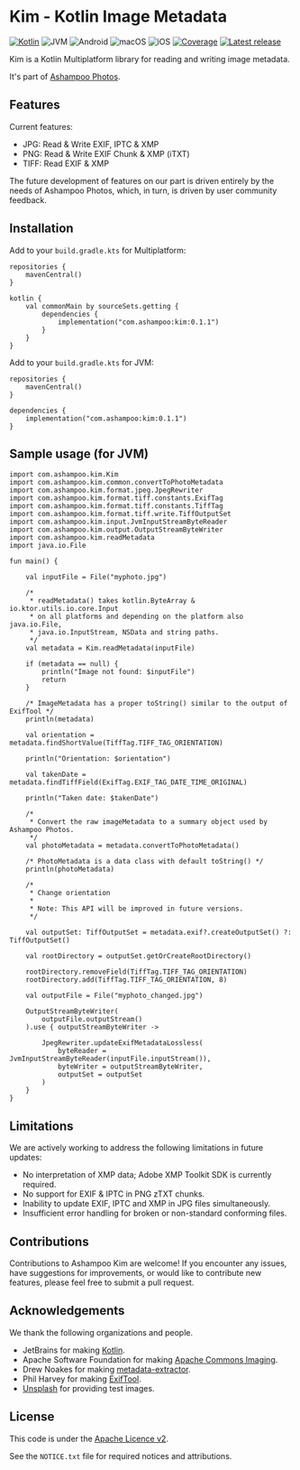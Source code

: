 # Kim - Kotlin Image Metadata
[![Kotlin](https://img.shields.io/badge/kotlin-1.8.20-blue.svg?logo=kotlin)](httpw://kotlinlang.org)
![JVM](https://img.shields.io/badge/-JVM-gray.svg?style=flat)
![Android](https://img.shields.io/badge/-Android-gray.svg?style=flat)
![macOS](https://img.shields.io/badge/-macOS-gray.svg?style=flat)
![iOS](https://img.shields.io/badge/-iOS-gray.svg?style=flat)
[![Coverage](https://sonarcloud.io/api/project_badges/measure?project=kim&metric=coverage)](https://sonarcloud.io/summary/new_code?id=kim)
[![Latest release](https://img.shields.io/github/v/release/realAshampoo/kim?color=brightgreen&label=latest%20release)](https://github.com/realAshampoo/kim/releases/latest)

Kim is a Kotlin Multiplatform library for reading and writing image metadata.

It's part of [Ashampoo Photos](https://ashampoo.com/photos).

## Features

Current features:

* JPG: Read & Write EXIF, IPTC & XMP
* PNG: Read & Write EXIF Chunk & XMP (iTXT)
* TIFF: Read EXIF & XMP

The future development of features on our part is driven entirely by the
needs of Ashampoo Photos, which, in turn, is driven by user community feedback.

## Installation

Add to your `build.gradle.kts` for Multiplatform:
```
repositories {
    mavenCentral()
}

kotlin {
    val commonMain by sourceSets.getting {
        dependencies {
            implementation("com.ashampoo:kim:0.1.1")
        }
    }
}
```

Add to your `build.gradle.kts` for JVM:
```
repositories {
    mavenCentral()
}

dependencies {
    implementation("com.ashampoo:kim:0.1.1")
}
```

## Sample usage (for JVM)
```
import com.ashampoo.kim.Kim
import com.ashampoo.kim.common.convertToPhotoMetadata
import com.ashampoo.kim.format.jpeg.JpegRewriter
import com.ashampoo.kim.format.tiff.constants.ExifTag
import com.ashampoo.kim.format.tiff.constants.TiffTag
import com.ashampoo.kim.format.tiff.write.TiffOutputSet
import com.ashampoo.kim.input.JvmInputStreamByteReader
import com.ashampoo.kim.output.OutputStreamByteWriter
import com.ashampoo.kim.readMetadata
import java.io.File

fun main() {

    val inputFile = File("myphoto.jpg")

    /*
     * readMetadata() takes kotlin.ByteArray & io.ktor.utils.io.core.Input
     * on all platforms and depending on the platform also java.io.File,
     * java.io.InputStream, NSData and string paths.
     */
    val metadata = Kim.readMetadata(inputFile)

    if (metadata == null) {
        println("Image not found: $inputFile")
        return
    }

    /* ImageMetadata has a proper toString() similar to the output of ExifTool */
    println(metadata)

    val orientation = metadata.findShortValue(TiffTag.TIFF_TAG_ORIENTATION)

    println("Orientation: $orientation")

    val takenDate = metadata.findTiffField(ExifTag.EXIF_TAG_DATE_TIME_ORIGINAL)

    println("Taken date: $takenDate")

    /*
     * Convert the raw imageMetadata to a summary object used by Ashampoo Photos.
     */
    val photoMetadata = metadata.convertToPhotoMetadata()

    /* PhotoMetadata is a data class with default toString() */
    println(photoMetadata)

    /*
     * Change orientation
     *
     * Note: This API will be improved in future versions.
     */

    val outputSet: TiffOutputSet = metadata.exif?.createOutputSet() ?: TiffOutputSet()

    val rootDirectory = outputSet.getOrCreateRootDirectory()

    rootDirectory.removeField(TiffTag.TIFF_TAG_ORIENTATION)
    rootDirectory.add(TiffTag.TIFF_TAG_ORIENTATION, 8)

    val outputFile = File("myphoto_changed.jpg")

    OutputStreamByteWriter(
        outputFile.outputStream()
    ).use { outputStreamByteWriter ->

        JpegRewriter.updateExifMetadataLossless(
            byteReader = JvmInputStreamByteReader(inputFile.inputStream()),
            byteWriter = outputStreamByteWriter,
            outputSet = outputSet
        )
    }
}
```

## Limitations

We are actively working to address the following limitations in future updates:

* No interpretation of XMP data; Adobe XMP Toolkit SDK is currently required.
* No support for EXIF & IPTC in PNG zTXT chunks.
* Inability to update EXIF, IPTC and XMP in JPG files simultaneously.
* Insufficient error handling for broken or non-standard conforming files.

## Contributions

Contributions to Ashampoo Kim are welcome! If you encounter any issues,
have suggestions for improvements, or would like to contribute new features,
please feel free to submit a pull request.

## Acknowledgements

We thank the following organizations and people.

* JetBrains for making [Kotlin](https://kotlinlang.org).
* Apache Software Foundation for making [Apache Commons Imaging](https://commons.apache.org/proper/commons-imaging/).
* Drew Noakes for making [metadata-extractor](https://github.com/drewnoakes/metadata-extractor).
* Phil Harvey for making [ExifTool](https://exiftool.org/).
* [Unsplash](https://unsplash.com) for providing test images.

## License

This code is under the [Apache Licence v2](https://www.apache.org/licenses/LICENSE-2.0).

See the `NOTICE.txt` file for required notices and attributions.
